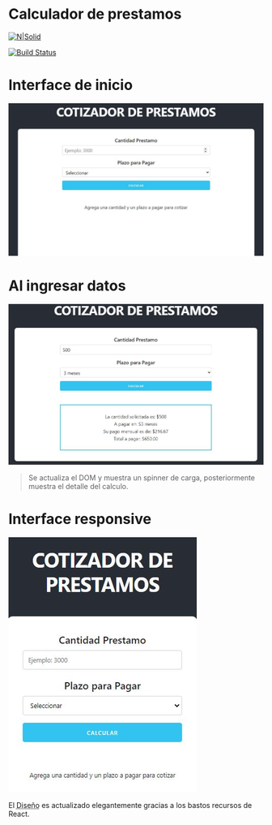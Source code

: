 # Calculador de prestamos
[![N|Solid](https://mteheran.files.wordpress.com/2017/06/logo-578x270.png?w=578)]()

[![Build Status](https://travis-ci.org/joemccann/dillinger.svg?branch=master)](https://travis-ci.org/joemccann/dillinger)


# Interface de inicio

![](https://raw.githubusercontent.com/CarlosJCdev/CalculoPrestamos-React/master/src/images/Captura.JPG)

# Al ingresar datos

![](https://raw.githubusercontent.com/CarlosJCdev/CalculoPrestamos-React/master/src/images/Captura1.JPG)

> Se actualiza el DOM y muestra un spinner de carga, posteriormente muestra  el detalle del calculo.

# Interface responsive

![](https://raw.githubusercontent.com/CarlosJCdev/CalculoPrestamos-React/master/src/images/Captura2.JPG)

El <abbr title="Hyper Text Markup Language">Diseño</abbr> es actualizado elegantemente gracias a los bastos recursos de React. <abbr title="World Wide Web Consortium"></abbr>
